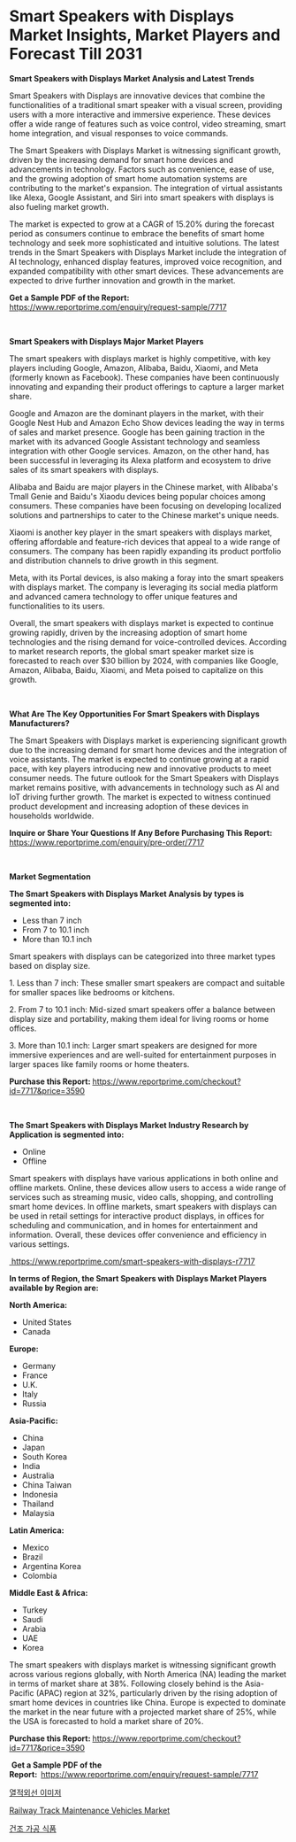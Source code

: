 <p><h1>Smart Speakers with Displays Market Insights, Market Players and Forecast Till 2031</h1></p><p><strong>Smart Speakers with Displays Market Analysis and Latest Trends</strong></p>
<p><p>Smart Speakers with Displays are innovative devices that combine the functionalities of a traditional smart speaker with a visual screen, providing users with a more interactive and immersive experience. These devices offer a wide range of features such as voice control, video streaming, smart home integration, and visual responses to voice commands.</p><p>The Smart Speakers with Displays Market is witnessing significant growth, driven by the increasing demand for smart home devices and advancements in technology. Factors such as convenience, ease of use, and the growing adoption of smart home automation systems are contributing to the market's expansion. The integration of virtual assistants like Alexa, Google Assistant, and Siri into smart speakers with displays is also fueling market growth.</p><p>The market is expected to grow at a CAGR of 15.20% during the forecast period as consumers continue to embrace the benefits of smart home technology and seek more sophisticated and intuitive solutions. The latest trends in the Smart Speakers with Displays Market include the integration of AI technology, enhanced display features, improved voice recognition, and expanded compatibility with other smart devices. These advancements are expected to drive further innovation and growth in the market.</p></p>
<p><strong>Get a Sample PDF of the Report:&nbsp;</strong> <a href="https://www.reportprime.com/enquiry/request-sample/7717">https://www.reportprime.com/enquiry/request-sample/7717</a></p>
<p>&nbsp;</p>
<p><strong>Smart Speakers with Displays Major Market Players</strong></p>
<p><p>The smart speakers with displays market is highly competitive, with key players including Google, Amazon, Alibaba, Baidu, Xiaomi, and Meta (formerly known as Facebook). These companies have been continuously innovating and expanding their product offerings to capture a larger market share.</p><p>Google and Amazon are the dominant players in the market, with their Google Nest Hub and Amazon Echo Show devices leading the way in terms of sales and market presence. Google has been gaining traction in the market with its advanced Google Assistant technology and seamless integration with other Google services. Amazon, on the other hand, has been successful in leveraging its Alexa platform and ecosystem to drive sales of its smart speakers with displays.</p><p>Alibaba and Baidu are major players in the Chinese market, with Alibaba's Tmall Genie and Baidu's Xiaodu devices being popular choices among consumers. These companies have been focusing on developing localized solutions and partnerships to cater to the Chinese market's unique needs.</p><p>Xiaomi is another key player in the smart speakers with displays market, offering affordable and feature-rich devices that appeal to a wide range of consumers. The company has been rapidly expanding its product portfolio and distribution channels to drive growth in this segment.</p><p>Meta, with its Portal devices, is also making a foray into the smart speakers with displays market. The company is leveraging its social media platform and advanced camera technology to offer unique features and functionalities to its users.</p><p>Overall, the smart speakers with displays market is expected to continue growing rapidly, driven by the increasing adoption of smart home technologies and the rising demand for voice-controlled devices. According to market research reports, the global smart speaker market size is forecasted to reach over $30 billion by 2024, with companies like Google, Amazon, Alibaba, Baidu, Xiaomi, and Meta poised to capitalize on this growth.</p></p>
<p>&nbsp;</p>
<p><strong>What Are The Key Opportunities For Smart Speakers with Displays Manufacturers?</strong></p>
<p><p>The Smart Speakers with Displays market is experiencing significant growth due to the increasing demand for smart home devices and the integration of voice assistants. The market is expected to continue growing at a rapid pace, with key players introducing new and innovative products to meet consumer needs. The future outlook for the Smart Speakers with Displays market remains positive, with advancements in technology such as AI and IoT driving further growth. The market is expected to witness continued product development and increasing adoption of these devices in households worldwide.</p></p>
<p><strong>Inquire or Share Your Questions If Any Before Purchasing This Report:</strong> <a href="https://www.reportprime.com/enquiry/pre-order/7717">https://www.reportprime.com/enquiry/pre-order/7717</a></p>
<p>&nbsp;</p>
<p><strong>Market Segmentation</strong></p>
<p><strong>The Smart Speakers with Displays Market Analysis by types is segmented into:</strong></p>
<p><ul><li>Less than 7 inch</li><li>From 7 to 10.1 inch</li><li>More than 10.1 inch</li></ul></p>
<p><p>Smart speakers with displays can be categorized into three market types based on display size. </p><p>1. Less than 7 inch: These smaller smart speakers are compact and suitable for smaller spaces like bedrooms or kitchens.</p><p>2. From 7 to 10.1 inch: Mid-sized smart speakers offer a balance between display size and portability, making them ideal for living rooms or home offices.</p><p>3. More than 10.1 inch: Larger smart speakers are designed for more immersive experiences and are well-suited for entertainment purposes in larger spaces like family rooms or home theaters.</p></p>
<p><strong>Purchase this Report:&nbsp;</strong><a href="https://www.reportprime.com/checkout?id=7717&price=3590">https://www.reportprime.com/checkout?id=7717&price=3590</a></p>
<p>&nbsp;</p>
<p><strong>The Smart Speakers with Displays Market Industry Research by Application is segmented into:</strong></p>
<p><ul><li>Online</li><li>Offline</li></ul></p>
<p><p>Smart speakers with displays have various applications in both online and offline markets. Online, these devices allow users to access a wide range of services such as streaming music, video calls, shopping, and controlling smart home devices. In offline markets, smart speakers with displays can be used in retail settings for interactive product displays, in offices for scheduling and communication, and in homes for entertainment and information. Overall, these devices offer convenience and efficiency in various settings.</p></p>
<p><a href="https://www.reportprime.com/smart-speakers-with-displays-r7717">&nbsp;https://www.reportprime.com/smart-speakers-with-displays-r7717</a></p>
<p><strong>In terms of Region, the Smart Speakers with Displays Market Players available by Region are:</strong></p>
<p>
    <p> <strong> North America: </strong>
        <ul>
            <li>United States</li>
            <li>Canada</li>
        </ul>
        </p> 
    <p> <strong> Europe: </strong>
        <ul>
            <li>Germany</li>
            <li>France</li>
            <li>U.K.</li>
            <li>Italy</li>
            <li>Russia</li>
        </ul>
        </p> 
    <p> <strong> Asia-Pacific: </strong>
        <ul>
            <li>China</li>
            <li>Japan</li>
            <li>South Korea</li>
            <li>India</li>
            <li>Australia</li>
            <li>China Taiwan</li>
            <li>Indonesia</li>
            <li>Thailand</li>
            <li>Malaysia</li>
        </ul>
        </p> 
    <p> <strong> Latin America: </strong>
        <ul>
            <li>Mexico</li>
            <li>Brazil</li>
            <li>Argentina Korea</li>
            <li>Colombia</li>
        </ul>
        </p> 
    <p> <strong> Middle East & Africa: </strong>
        <ul>
            <li>Turkey</li>
            <li>Saudi</li>
            <li>Arabia</li>
            <li>UAE</li>
            <li>Korea</li>
        </ul>
    </p>
    </p>
<p><p>The smart speakers with displays market is witnessing significant growth across various regions globally, with North America (NA) leading the market in terms of market share at 38%. Following closely behind is the Asia-Pacific (APAC) region at 32%, particularly driven by the rising adoption of smart home devices in countries like China. Europe is expected to dominate the market in the near future with a projected market share of 25%, while the USA is forecasted to hold a market share of 20%.</p></p>
<p><strong>Purchase this Report: </strong><a href="https://www.reportprime.com/checkout?id=7717&price=3590">https://www.reportprime.com/checkout?id=7717&price=3590</a></p>
<p>&nbsp;<strong>Get a Sample PDF of the Report:&nbsp;&nbsp;</strong><a href="https://www.reportprime.com/enquiry/request-sample/7717">https://www.reportprime.com/enquiry/request-sample/7717</a></p>
<p><strong></strong></p>
<p><p><a href="https://github.com/sammyUltyylrich9067856/Market-Research-Report-List-1/blob/main/418449127235.md">열적외선 이미저</a></p><p><a href="https://github.com/Whitneyboyettebo9kiw7yr13/Market-Research-Report-List-2/blob/main/railway-track-maintenance-vehicles-market.md">Railway Track Maintenance Vehicles Market</a></p><p><a href="https://github.com/Elenrrera7685/Market-Research-Report-List-1/blob/main/984164827183.md">건조 가공 식품</a></p></p>